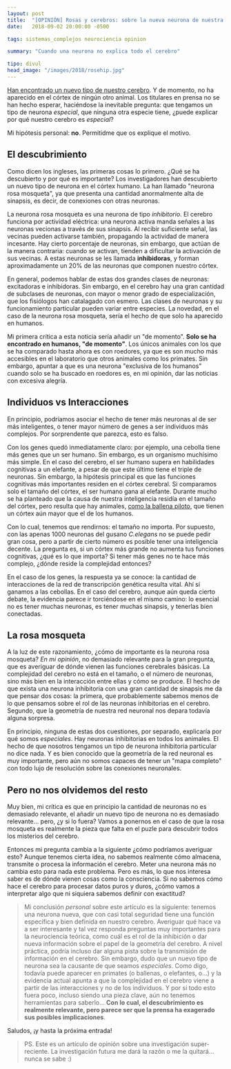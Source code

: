 ```yaml
---
layout: post
title:  "[OPINIÓN] Rosas y cerebros: sobre la nueva neurona de nuestra cabeza"
date:   2018-09-02 20:00:00 -0500

tags: sistemas_complejos neurociencia opinion

summary: "Cuando una neurona no explica todo el cerebro"

tipo: divul
head_image: "/images/2018/rosehip.jpg"
---
```


[Han encontrado un nuevo tipo de nuestro cerebro](https://www.nature.com/articles/s41593-018-0205-2). Y de momento, no ha aparecido en el córtex de ningún otro animal. Los titulares en prensa no se han hecho esperar, haciéndose la inevitable pregunta: que tengamos un tipo de neurona _especial_, que ninguna otra especie tiene, ¿puede explicar por qué nuestro cerebro es _especial_?

Mi hipótesis personal: **no**. Permitidme que os explique el motivo.

## El descubrimiento

Como dicen los ingleses, las primeras cosas lo primero. ¿Qué se ha descubierto y por qué es importante? Los investigadores han descubierto un nuevo tipo de neurona en el córtex humano. La han llamado "neurona rosa mosqueta", ya que presenta una cantidad anormalmente alta de sinapsis, es decir, de conexiones con otras neuronas.

La neurona rosa mosqueta es una neurona de tipo _inhibitorio_. El cerebro funciona por actividad eléctrica: una neurona activa manda señales a las neuronas vecionas a través de sus sinapsis. Al recibir suficiente señal, las vecinas pueden activarse también, propagando la actividad de manera incesante. Hay cierto porcentaje de neuronas, sin embargo, que actúan de la manera contraria: cuando se activan, tienden a dificultar la activación de sus vecinas. A estas neuronas se les llamada **inhibidoras**, y forman aproximadamente un 20% de las neuronas que componen nuestro córtex.

En general, podemos hablar de estas dos grandes clases de neuronas: excitadoras e inhibidoras. Sin embargo, en el cerebro hay una gran cantidad de subclases de neuronas, con mayor o menor grado de especialización, que los fisiólogos han catalagado con esmero. Las clases de neuronas y su funcionamiento particular pueden variar entre especies. La novedad, en el caso de la neurona rosa mosqueta, sería el hecho de que solo ha aparecido en humanos. 

Mi primera crítica a esta noticia sería añadir un "de momento". **Solo se ha encontrado en humanos, "de momento"**. Los únicos animales con los que se ha comparado hasta ahora es con roedores, ya que es son mucho más accesibles en el laboratorio que otros animales como los primates. Sin embargo, apuntar a que es una neurona "exclusiva de los humanos" cuando solo se ha buscado en roedores es, en mi opinión, dar las noticias con excesiva alegría.

## Individuos vs Interacciones

En principio, podríamos asociar el hecho de tener más neuronas al de ser más inteligentes, o tener mayor número de genes a ser individuos más complejos. Por sorprendente que parezca, esto es falso.

Con los genes quedó inmediatamente claro: por ejemplo, una cebolla tiene más genes que un ser humano. Sin embargo, es un organismo muchísimo más simple. En el caso del cerebro, el ser humano supera en habilidades cognitivas a un elefante, a pesar de que este último tiene el triple de neuronas. Sin embargo, la hipótesis principal es que las funciones cognitivas más importantes residen en el córtex cerebral. Si comparamos solo el tamaño del córtex, el ser humano gana al elefante. Durante mucho se ha planteado que la causa de nuestra inteligencia residía en el tamaño del córtex, pero resulta que hay animales, [como la ballena piloto](https://www.ncbi.nlm.nih.gov/pmc/articles/PMC4244864/), que tienen un córtex aún mayor que el de los humanos.

Con lo cual, tenemos que rendirnos: el tamaño no importa. Por supuesto, con las apenas 1000 neuronas del gusano _C.elegans_ no se puede pedir gran cosa, pero a partir de cierto número es posible tener una inteligencia decente. La pregunta es, si un córtex más grande no aumenta tus funciones cognitivas, ¿qué es lo que importa? Si tener más genes no te hace más complejo, ¿dónde reside la complejidad entonces?

En el caso de los genes, la respuesta ya se conoce: la cantidad de interacciones de la red de transcripción genética resulta vital. Ahí sí ganamos a las cebollas. En el caso del cerebro, aunque aún queda cierto debate, la evidencia parece ir torciéndose en el mismo camino: lo esencial no es tener muchas neuronas, es tener muchas sinapsis, y tenerlas bien conectadas.

## La rosa mosqueta

A la luz de este razonamiento, ¿cómo de importante es la neurona rosa mosqueta? _En mi opinión_, no demasiado relevante para la gran pregunta, que es averiguar de dónde vienen las funciones cerebrales básicas. La complejidad del cerebro no está en el tamaño, o el número de neuronas, sino más bien en la interacción entre ellas y cómo se produce. El hecho de que exista una neurona inhibitoria con una gran cantidad de sinapsis me da que pensar dos cosas: la primera, que probablemente sabemos menos de lo que pensamos sobre el rol de las neuronas inhibitorias en el cerebro. Segundo, que la geometría de nuestra red neuronal nos depara todavía alguna sorpresa.

En principio, ninguna de estas dos cuestiones, por separado, explicaría por qué somos _especiales_. Hay neuronas inhibitorias en todos los animales. El hecho de que nosotros tengamos un tipo de neurona inhibitoria particular no dice nada. Y es bien conocido que la geometría de la red neuronal es muy importante, pero aún no somos capaces de tener un "mapa completo" con todo lujo de resolución sobre las conexiones neuronales. 

## Pero no nos olvidemos del resto

Muy bien, mi crítica es que en principio la cantidad de neuronas no es demasiado relevante, el añadir un nuevo tipo de neurona no es demasiado relevante... pero, ¿y si lo fuera? Vamos a ponernos en el caso de que la rosa mosqueta es realmente la pieza que falta en el puzle para descubrir todos los misterios del cerebro.

Entonces mi pregunta cambia a la siguiente ¿cómo podríamos averiguar esto? Aunque tenemos cierta idea, no sabemos realmente cómo almacena, transmite o procesa la información el cerebro. Meter una neurona más no cambia esto para nada este problema. Pero es más, lo que nos interesa saber es de dónde vienen cosas como la consciencia. Si no sabemos cómo hace el cerebro para procesar datos puros y duros, ¿cómo vamos a interpretar algo que ni siquiera sabemos definir con exactitud? 

> Mi conclusión _personal_ sobre este artículo es la siguiente: tenemos una neurona nueva, que con casi total seguridad tiene una función específica y bien definida en nuestro cerebro. Averiguar qué hace va a ser interesante y tal vez responda preguntas muy importantes para la neurociencia teórica, como cuál es el rol de la inhibición o dar nueva información sobre el papel de la geometría del cerebro. A nivel práctica, podría incluso dar alguna pista sobre la transmisión de información en el cerebro. Sin embargo, dudo que un nuevo tipo de neurona sea la causante de que seamos _especiales_. Como digo, todavía puede aparecer en primates (o ballenas, o elefantes, o...) y la evidencia actual apunta a que la complejidad en el cerebro viene a partir de las interacciones y no de los individuos. Y por si todo esto fuera poco, incluso siendo una pieza clave, aún no tenemos herramientas para saberlo... **Con lo cual, el descubrimiento es realmente relevante, pero parece ser que la prensa ha exagerado sus posibles implicaciones**.

Saludos, ¡y hasta la próxima entrada!


> PS. Este es un artículo de opinión sobre una investigación super-reciente. La investigación futura me dará la razón o me la quitará... nunca se sabe :)






